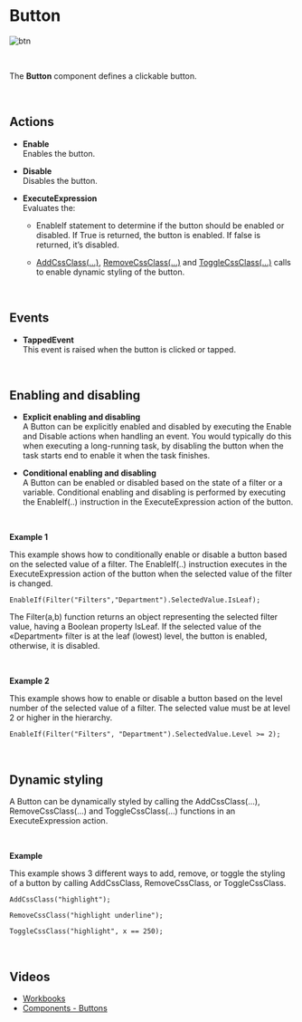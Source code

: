 # Button

![btn](https://profitbasedocs.blob.core.windows.net/images/btnUI.png)

<br/>

The **Button** component defines a clickable button.

<br/>

## Actions

- **Enable**  
  Enables the button.

- **Disable**  
  Disables the button.

- **ExecuteExpression**  
  Evaluates the:

  - EnableIf statement to determine if the button should be enabled or disabled. If True is returned, the button is enabled. If false is returned, it’s disabled.

  - [AddCssClass(…)](../../programmingmodel/instructions/cssclass.md), [RemoveCssClass(…)](../../programmingmodel/instructions/cssclass.md) and [ToggleCssClass(…)](../../programmingmodel/instructions/cssclass.md) calls to enable dynamic styling of the button.

<br/>

## Events

- **TappedEvent**  
  This event is raised when the button is clicked or tapped.

<br/>

## Enabling and disabling

- **Explicit enabling and disabling**  
  A Button can be explicitly enabled and disabled by executing the Enable and Disable actions when handling an event. You would typically do this when executing a long-running task, by disabling the button when the task starts end to enable it when the task finishes.

- **Conditional enabling and disabling**  
  A Button can be enabled or disabled based on the state of a filter or a variable.
  Conditional enabling and disabling is performed by executing the EnableIf(..) instruction in the ExecuteExpression action of the button.

<br/>

**Example 1**

This example shows how to conditionally enable or disable a button based on the selected value of a filter. The EnableIf(..) instruction executes in the ExecuteExpression action of the button when the selected value of the filter is changed.

```
EnableIf(Filter("Filters","Department").SelectedValue.IsLeaf);
```

The Filter(a,b) function returns an object representing the selected filter value, having a Boolean property IsLeaf.
If the selected value of the «Department» filter is at the leaf (lowest) level, the button is enabled, otherwise, it is disabled.

<br/>

**Example 2**

This example shows how to enable or disable a button based on the level number of the selected value of a filter. The selected value must be at level 2 or higher in the hierarchy.

```
EnableIf(Filter("Filters", "Department").SelectedValue.Level >= 2);
```

<br/>

## Dynamic styling

A Button can be dynamically styled by calling the AddCssClass(…), RemoveCssClass(…) and ToggleCssClass(…) functions in an ExecuteExpression action.

<br/>

**Example**

This example shows 3 different ways to add, remove, or toggle the styling of a button by calling AddCssClass, RemoveCssClass, or ToggleCssClass.

```
AddCssClass("highlight");
```

```
RemoveCssClass("highlight underline");
```

```
ToggleCssClass("highlight", x == 250);
```

<br/>

## Videos

- [Workbooks](../../../../videos/workbooks.md)
- [Components - Buttons](https://profitbasedocs.blob.core.windows.net/videos/Workbook%20-%20Buttons.mp4)
